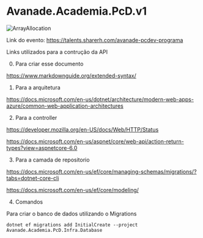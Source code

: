 # Avanade.Academia.PcD.v1

![ArrayAllocation](https://raw.githubusercontent.com/felipementel/Avanade.Academia.PcD.v1/main/docs/img/banner.jpg?raw=true)

Link do evento: https://talents.sharerh.com/avanade-pcdev-programa

Links utilizados para a contrução da API

0. Para criar esse documento

https://www.markdownguide.org/extended-syntax/

1. Para a arquitetura

https://docs.microsoft.com/en-us/dotnet/architecture/modern-web-apps-azure/common-web-application-architectures


2. Para a controller

https://developer.mozilla.org/en-US/docs/Web/HTTP/Status

https://docs.microsoft.com/en-us/aspnet/core/web-api/action-return-types?view=aspnetcore-6.0


3. Para a camada de repositorio

https://docs.microsoft.com/en-us/ef/core/managing-schemas/migrations/?tabs=dotnet-core-cli

https://docs.microsoft.com/en-us/ef/core/modeling/


4. Comandos

Para criar o banco de dados utilizando o Migrations

```
dotnet ef migrations add InitialCreate --project Avanade.Academia.PcD.Infra.Database
```